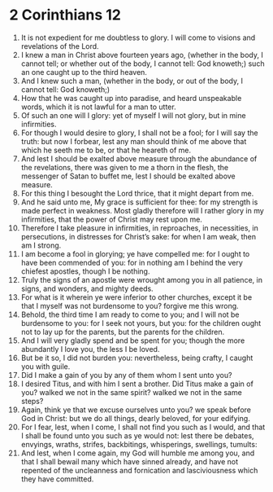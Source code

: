 ﻿# 2 Corinthians 12
1. It is not expedient for me doubtless to glory. I will come to visions and revelations of the Lord. 
2. I knew a man in Christ above fourteen years ago, (whether in the body, I cannot tell; or whether out of the body, I cannot tell: God knoweth;) such an one caught up to the third heaven. 
3. And I knew such a man, (whether in the body, or out of the body, I cannot tell: God knoweth;) 
4. How that he was caught up into paradise, and heard unspeakable words, which it is not lawful for a man to utter. 
5. Of such an one will I glory: yet of myself I will not glory, but in mine infirmities. 
6. For though I would desire to glory, I shall not be a fool; for I will say the truth: but now I forbear, lest any man should think of me above that which he seeth me to be, or that he heareth of me. 
7. And lest I should be exalted above measure through the abundance of the revelations, there was given to me a thorn in the flesh, the messenger of Satan to buffet me, lest I should be exalted above measure. 
8. For this thing I besought the Lord thrice, that it might depart from me. 
9. And he said unto me, My grace is sufficient for thee: for my strength is made perfect in weakness. Most gladly therefore will I rather glory in my infirmities, that the power of Christ may rest upon me. 
10. Therefore I take pleasure in infirmities, in reproaches, in necessities, in persecutions, in distresses for Christ’s sake: for when I am weak, then am I strong. 
11. I am become a fool in glorying; ye have compelled me: for I ought to have been commended of you: for in nothing am I behind the very chiefest apostles, though I be nothing. 
12. Truly the signs of an apostle were wrought among you in all patience, in signs, and wonders, and mighty deeds. 
13. For what is it wherein ye were inferior to other churches, except it be that I myself was not burdensome to you? forgive me this wrong. 
14. Behold, the third time I am ready to come to you; and I will not be burdensome to you: for I seek not yours, but you: for the children ought not to lay up for the parents, but the parents for the children. 
15. And I will very gladly spend and be spent for you; though the more abundantly I love you, the less I be loved. 
16. But be it so, I did not burden you: nevertheless, being crafty, I caught you with guile. 
17. Did I make a gain of you by any of them whom I sent unto you? 
18. I desired Titus, and with him I sent a brother. Did Titus make a gain of you? walked we not in the same spirit? walked we not in the same steps? 
19. Again, think ye that we excuse ourselves unto you? we speak before God in Christ: but we do all things, dearly beloved, for your edifying. 
20. For I fear, lest, when I come, I shall not find you such as I would, and that I shall be found unto you such as ye would not: lest there be debates, envyings, wraths, strifes, backbitings, whisperings, swellings, tumults: 
21. And lest, when I come again, my God will humble me among you, and that I shall bewail many which have sinned already, and have not repented of the uncleanness and fornication and lasciviousness which they have committed. 
